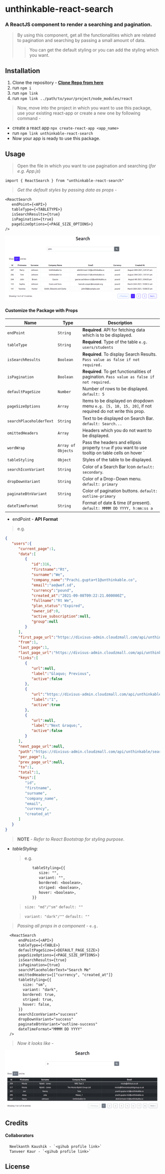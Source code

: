 # unthinkable-react-search
### A ReactJS component to render a searching and pagination.
> By using this component, get all the functionalities which are related to pagination and searching by passing a small amount of data.
>> You can get the default styling or you can add the styling which you want.


## Installation 
1. Clone the repository - **[Clone Repo from here](https://github.com/nefoyoch/unthinkable-react-search/)**
2. run `npm i`
3. run `npm link`
4. run `npm link ../path/to/your/project/node_modules/react`

> Now, move into the project in which you want to use this package, use your existing react-app or create a new one by following command -
- create a react app `npx create-react-app <app_name>`
- run `npm link unthinkable-react-search` 
- Now your app is ready to use this package.

## Usage

> Open the file in which you want to use pagination and searching (*for e.g. App.js*) 
```JSX
import { ReactSearch } from "unthinkable-react-search"
```
> *Get the default styles by passing data as props* - 
   ```JSX
   <ReactSearch
      endPoint={<API>}
      tableType={<TABLETYPE>}
      isSearchResults={true}
      isPagination={true}
      pageSizeOptions={<PAGE_SIZE_OPTIONS>}
   />
   ```
![Home](assets/images/Home.png)

#### Customize the Package with Props

|      Name                      |             Type       | Description                                            |
| -------------------------------| ----------------| --------------------------------------------------------------                                  
|     `endPoint`                 |     `String`    | **Required**. API for fetching data which is to be displayed.  |
|     `tableType`                |     `String`    | **Required**. Type of the table `e.g. users/students`          |
|     `isSearchResults`          |     `Boolean`   | **Required**. To display Search Results. `Pass value as false if not required.`|
|     `isPagination`             |     `Boolean`   | **Required**. To get functionalities of pagination. `Pass value as false if not required.`| 
|     `defaultPageSize`          |     `Number`    |   Number of rows to be displayed. `default: 5`|
|     `pageSizeOptions`          |     `Array`     |   Items to be displayed on dropdown menu `e.g. [5, 10, 15, 20]`, if not required do not write this prop.         |
|     `searchPlaceholderText`    |     `String`    |   Text to be displayed on Search Bar. `default: Search...`|
|     `omittedHeaders`           |     `Array`     |   Headers which you do not want to be displayed.|
|     `wordWrap`                 |     `Array of Objects`    |   Pass the headers and ellipsis property `true` if you want to use tooltip on table cells on hover `|
|     `tableStyling`             |     `Object`    |   Styles of the table to be displayed.|
|     `searchIconVariant`        |     `String`    |   Color of a Search Bar Icon `default: secondary`.|
|     `dropDownVariant`          |     `String`    |   Color of a Drop-Down menu. `default: primary`|
|     `paginateBtnVariant`       |     `String`    |   Color of pagination buttons. `default: outline-primary`|
|     `dateTimeFormat`           |     `String`    |   Format of date & time (if present). `default: MMMM DD YYYY, h:mm:ss a`|

* endPoint - **API Format**
> e.g.
```JSON
{
   "users":{
      "current_page":1,
      "data":[
         {
            "id":316,
            "firstname":"Rt",
            "surname":"We",
            "company_name":"Prachi.gupta+t1@unthinkable.co",
            "email":"ae@wef.sd",
            "currency":"pound",
            "created_at":"2021-09-08T09:22:21.000000Z",
            "fullname":"Rt We",
            "plan_status":"Expired",
            "owner_id":0,
            "active_subscription":null,
            "group":null
         }
      ],
      "first_page_url":"https://divisus-admin.cloudzmall.com/api/unthinkable/search?q=sd&per_page=1&table=users&page=1",
      "from":1,
      "last_page":1,
      "last_page_url":"https://divisus-admin.cloudzmall.com/api/unthinkable/search?q=sd&per_page=1&table=users&page=1",
      "links":[
         {
            "url":null,
            "label":"&laquo; Previous",
            "active":false
         },
         {
            "url":"https://divisus-admin.cloudzmall.com/api/unthinkable/search?q=sd&per_page=1&table=users&page=1",
            "label":"1",
            "active":true
         },
         {
            "url":null,
            "label":"Next &raquo;",
            "active":false
         }
      ],
      "next_page_url":null,
      "path":"https://divisus-admin.cloudzmall.com/api/unthinkable/search",
      "per_page":1,
      "prev_page_url":null,
      "to":1,
      "total":1,
      "keys":[
         "id",
         "firstname",
         "surname",
         "company_name",
         "email",
         "currency",
         "created_at"
      ]
   }
}
```
> **NOTE** -  *Refer to React Bootstrap for styling purpose*.
* *tableStyling*: 
   > e.g. 
   
   
   ```JSX
            tableStyling={{
               size: "",
               variant: "",
               bordered: <boolean>,
               striped: <boolean>,
               hover: <boolean>,
            }}
    ```

   > `size: "md"/"sm"` `default: ""`


   > `variant: "dark"/""` `default: ""` 

> *Passing all props in a component* - `e.g.`

```JSX
  <ReactSearch
      endPoint={<API>}
      tableType={<TABLE>}
      defaultPageSize={<DEFAULT_PAGE_SIZE>}
      pageSizeOptions={<PAGE_SIZE_OPTIONS>}
      isSearchResults={true}
      isPagination={true}
      searchPlaceholderText="Search Me"
      omittedHeaders={["currency", "created_at"]}
      tableStyling={{
        size: "sm",
        variant: "dark",
        bordered: true,
        striped: true,
        hover: false,
      }}
      searchIconVariant="success"
      dropDownVariant="success"
      paginateBtnVariant="outline-success"
      dateTimeFormat="MMMM DD YYYY"
  />
```
   > *Now it looks like* - 

![Pagination and Searching Home Page](/assets/images/WithProps.png)


## Credits 
   #### Collaborators
      Neelkanth Kaushik - `<gihub profile link>`
      Tanveer Kaur - `<gihub profile link>`
      
      
## License
 
 


